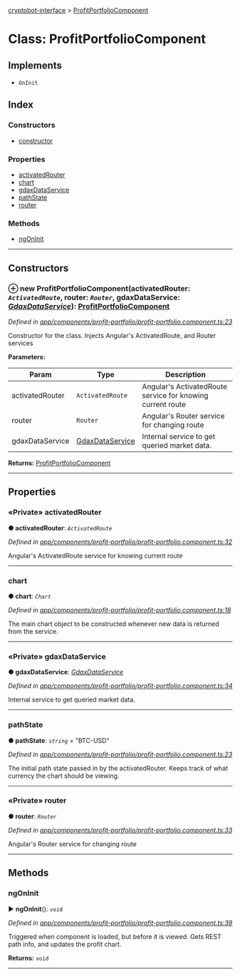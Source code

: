 [cryptobot-interface](../README.md) > [ProfitPortfolioComponent](../classes/profitportfoliocomponent.md)



# Class: ProfitPortfolioComponent

## Implements

* `OnInit`

## Index

### Constructors

* [constructor](profitportfoliocomponent.md#markdown-header-constructor)


### Properties

* [activatedRouter](profitportfoliocomponent.md#markdown-header-private-activatedrouter)
* [chart](profitportfoliocomponent.md#markdown-header-chart)
* [gdaxDataService](profitportfoliocomponent.md#markdown-header-private-gdaxdataservice)
* [pathState](profitportfoliocomponent.md#markdown-header-pathstate)
* [router](profitportfoliocomponent.md#markdown-header-private-router)


### Methods

* [ngOnInit](profitportfoliocomponent.md#markdown-header-ngoninit)



---
## Constructors



### ⊕ **new ProfitPortfolioComponent**(activatedRouter: *`ActivatedRoute`*, router: *`Router`*, gdaxDataService: *[GdaxDataService](gdaxdataservice.md)*): [ProfitPortfolioComponent](profitportfoliocomponent.md)


*Defined in [app/components/profit-portfolio/profit-portfolio.component.ts:23](https://github.com/WilliamRADFunk/cryptobot-interface/blob/1ce3fc7/src/app/components/profit-portfolio/profit-portfolio.component.ts#L23)*



Constructor for the class. Injects Angular's ActivatedRoute, and Router services


**Parameters:**

| Param | Type | Description |
| ------ | ------ | ------ |
| activatedRouter | `ActivatedRoute`   |  Angular's ActivatedRoute service for knowing current route |
| router | `Router`   |  Angular's Router service for changing route |
| gdaxDataService | [GdaxDataService](gdaxdataservice.md)   |  Internal service to get queried market data. |





**Returns:** [ProfitPortfolioComponent](profitportfoliocomponent.md)

---


## Properties


### «Private» activatedRouter

**●  activatedRouter**:  *`ActivatedRoute`* 

*Defined in [app/components/profit-portfolio/profit-portfolio.component.ts:32](https://github.com/WilliamRADFunk/cryptobot-interface/blob/1ce3fc7/src/app/components/profit-portfolio/profit-portfolio.component.ts#L32)*



Angular's ActivatedRoute service for knowing current route




___



###  chart

**●  chart**:  *`Chart`* 

*Defined in [app/components/profit-portfolio/profit-portfolio.component.ts:18](https://github.com/WilliamRADFunk/cryptobot-interface/blob/1ce3fc7/src/app/components/profit-portfolio/profit-portfolio.component.ts#L18)*



The main chart object to be constructed whenever new data is returned from the service.




___



### «Private» gdaxDataService

**●  gdaxDataService**:  *[GdaxDataService](gdaxdataservice.md)* 

*Defined in [app/components/profit-portfolio/profit-portfolio.component.ts:34](https://github.com/WilliamRADFunk/cryptobot-interface/blob/1ce3fc7/src/app/components/profit-portfolio/profit-portfolio.component.ts#L34)*



Internal service to get queried market data.




___



###  pathState

**●  pathState**:  *`string`*  = "BTC-USD"

*Defined in [app/components/profit-portfolio/profit-portfolio.component.ts:23](https://github.com/WilliamRADFunk/cryptobot-interface/blob/1ce3fc7/src/app/components/profit-portfolio/profit-portfolio.component.ts#L23)*



The initial path state passed in by the activatedRouter. Keeps track of what currency the chart should be viewing.




___



### «Private» router

**●  router**:  *`Router`* 

*Defined in [app/components/profit-portfolio/profit-portfolio.component.ts:33](https://github.com/WilliamRADFunk/cryptobot-interface/blob/1ce3fc7/src/app/components/profit-portfolio/profit-portfolio.component.ts#L33)*



Angular's Router service for changing route




___


## Methods


###  ngOnInit

► **ngOnInit**(): `void`



*Defined in [app/components/profit-portfolio/profit-portfolio.component.ts:39](https://github.com/WilliamRADFunk/cryptobot-interface/blob/1ce3fc7/src/app/components/profit-portfolio/profit-portfolio.component.ts#L39)*



Triggered when component is loaded, but before it is viewed. Gets REST path info, and updates the profit chart.




**Returns:** `void`





___


